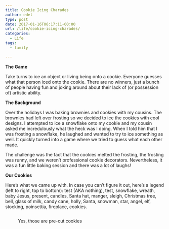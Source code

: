 ```yaml
---
title: Cookie Icing Charades
author: edel
type: post
date: 2017-01-16T06:17:11+00:00
url: /life/cookie-icing-charades/
categories:
  - Life
tags:
  - family

---
```

**The Game**

Take turns to ice an object or living being onto a cookie. Everyone guesses what that person iced onto the cookie. There are no winners, just a bunch of people having fun and joking around about their lack of (or possession of) artistic ability.

**The Background**

Over the holidays I was baking brownies and cookies with my cousins. The brownies had left over frosting so we decided to ice the cookies with cool designs. I attempted to ice a snowflake onto my cookie and my cousin asked me incredulously what the heck was I doing. When I told him that I was frosting a snowflake, he laughed and wanted to try to ice something as well. It quickly turned into a game where we tried to guess what each other made.

The challenge was the fact that the cookies melted the frosting, the frosting was runny, and we weren&#8217;t professional cookie decorators. Nevertheless, it was a fun little baking session and there was a lot of laughs!</figure> 

**Our Cookies**

Here&#8217;s what we came up with. In case you can&#8217;t figure it out, here&#8217;s a legend (left to right, top to bottom): test (AKA nothing), test, snowflake, wreath, baby Jesus, present, candles, Santa hat, manger, sleigh, Christmas tree, bell, glass of milk, candy cane, holly, Santa, snowman, star, angel, elf, stocking, poinsettia, fireplace, cookies.<figure>

<img data-attachment-id="21" data-permalink="http://edelgrace.me/blog/life/cookie-icing-charades/attachment/20161220_170146/" data-orig-file="https://i0.wp.com/edelgrace.me/blog/wp-content/uploads/2017/01/20161220_170146.jpg?fit=281%2C500" data-orig-size="281,500" data-comments-opened="1" data-image-meta="{&quot;aperture&quot;:&quot;2.4&quot;,&quot;credit&quot;:&quot;&quot;,&quot;camera&quot;:&quot;LG-K210&quot;,&quot;caption&quot;:&quot;&quot;,&quot;created_timestamp&quot;:&quot;1482253306&quot;,&quot;copyright&quot;:&quot;&quot;,&quot;focal_length&quot;:&quot;3.18&quot;,&quot;iso&quot;:&quot;200&quot;,&quot;shutter_speed&quot;:&quot;0.05&quot;,&quot;title&quot;:&quot;&quot;,&quot;orientation&quot;:&quot;1&quot;}" data-image-title="20161220_170146" data-image-description="" data-medium-file="https://i0.wp.com/edelgrace.me/blog/wp-content/uploads/2017/01/20161220_170146.jpg?fit=169%2C300" data-large-file="https://i0.wp.com/edelgrace.me/blog/wp-content/uploads/2017/01/20161220_170146.jpg?fit=281%2C500" src="https://i0.wp.com/edelgrace.me/blog/wp-content/uploads/2017/01/20161220_170146.jpg?resize=281%2C500" alt="" class="alignnone size-full wp-image-21" srcset="https://i0.wp.com/edelgrace.me/blog/wp-content/uploads/2017/01/20161220_170146.jpg?w=281 281w, https://i0.wp.com/edelgrace.me/blog/wp-content/uploads/2017/01/20161220_170146.jpg?resize=169%2C300 169w" sizes="(max-width: 281px) 100vw, 281px" data-recalc-dims="1" /><figcaption>Yes, those are pre-cut cookies</figcaption></figure>